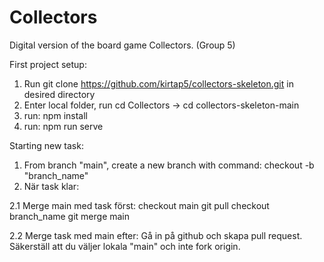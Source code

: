# Collectors
Digital version of the board game Collectors. (Group 5)


First project setup:

1. Run git clone https://github.com/kirtap5/collectors-skeleton.git in desired directory
2. Enter local folder, run cd Collectors -> cd collectors-skeleton-main
3. run: npm install
4. run: npm run serve

Starting new task:

1. From branch "main", create a new branch with command: checkout -b "branch_name"
2. När task klar:

  2.1 Merge main med task först:
    checkout main
    git pull
    checkout branch_name
    git merge main
    
  2.2 Merge task med main efter:
      Gå in på github och skapa pull request.
      Säkerställ att du väljer lokala "main" och inte fork origin.
